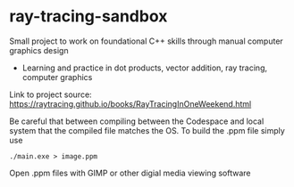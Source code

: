 # ray-tracing-sandbox
Small project to work on foundational C++ skills through manual computer graphics design
- Learning and practice in dot products, vector addition, ray tracing, computer graphics

Link to project source:
https://raytracing.github.io/books/RayTracingInOneWeekend.html

Be careful that between compiling between the Codespace and local system that the compiled file matches the OS.
To build the .ppm file simply use
```
./main.exe > image.ppm
```
Open .ppm files with GIMP or other digial media viewing software
